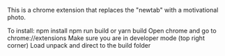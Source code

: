 This is a chrome extension that replaces the "newtab" with a motivational photo.  

To install:
npm install
npm run build or yarn build
Open chrome and go to chrome://extensions
Make sure you are in developer mode (top right corner)
Load unpack and direct to the build folder 
